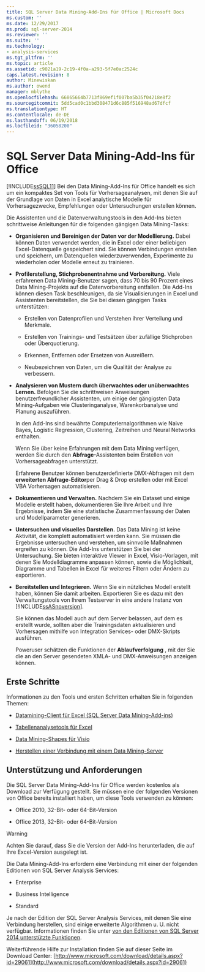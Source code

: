 ```yaml
---
title: SQL Server Data Mining-Add-Ins für Office | Microsoft Docs
ms.custom: ''
ms.date: 12/29/2017
ms.prod: sql-server-2014
ms.reviewer: ''
ms.suite: ''
ms.technology:
- analysis-services
ms.tgt_pltfrm: ''
ms.topic: article
ms.assetid: c9021a19-2c19-4f0a-a293-5f7e0ac2524c
caps.latest.revision: 8
author: Minewiskan
ms.author: owend
manager: mblythe
ms.openlocfilehash: 66865664b7713f869ef1f007ba5b35f04218e8f2
ms.sourcegitcommit: 5dd5cad0c1bbd308471d6c885f516948ad67dfcf
ms.translationtype: HT
ms.contentlocale: de-DE
ms.lasthandoff: 06/19/2018
ms.locfileid: "36058200"
---
```

# <a name="sql-server-data-mining-add-ins-for-office"></a>SQL Server Data Mining-Add-Ins für Office
  [!INCLUDE[ssSQL11](../../includes/sssql11-md.md)] Bei den Data Mining-Add-Ins für Office handelt es sich um ein kompaktes Set von Tools für Vorhersageanalysen, mit denen Sie auf der Grundlage von Daten in Excel analytische Modelle für Vorhersagezwecke, Empfehlungen oder Untersuchungen erstellen können.  
  
 Die Assistenten und die Datenverwaltungstools in den Add-Ins bieten schrittweise Anleitungen für die folgenden gängigen Data Mining-Tasks:  
  
-   **Organisieren und Bereinigen der Daten vor der Modellierung.** Dabei können Daten verwendet werden, die in Excel oder einer beliebigen Excel-Datenquelle gespeichert sind. Sie können Verbindungen erstellen und speichern, um Datenquellen wiederzuverwenden, Experimente zu wiederholen oder Modelle erneut zu trainieren.  
  
-   **Profilerstellung, Stichprobenentnahme und Vorbereitung.** Viele erfahrenen Data Mining-Benutzer sagen, dass 70 bis 90 Prozent eines Data Mining-Projekts auf die Datenvorbereitung entfallen. Die Add-Ins können diesen Task beschleunigen, da sie Visualisierungen in Excel und Assistenten bereitstellen, die Sie bei diesen gängigen Tasks unterstützen:  
  
    -   Erstellen von Datenprofilen und Verstehen ihrer Verteilung und Merkmale.  
  
    -   Erstellen von Trainings- und Testsätzen über zufällige Stichproben oder Überquotierung.  
  
    -   Erkennen, Entfernen oder Ersetzen von Ausreißern.  
  
    -   Neubezeichnen von Daten, um die Qualität der Analyse zu verbessern.  
  
-   **Analysieren von Mustern durch überwachtes oder unüberwachtes Lernen.** Befolgen Sie die schrittweisen Anweisungen benutzerfreundlicher Assistenten, um einige der gängigsten Data Mining-Aufgaben wie Clusteringanalyse, Warenkorbanalyse und Planung auszuführen.  
  
     In den Add-Ins sind bewährte Computerlernalgorithmen wie Naive Bayes, Logistic Regression, Clustering, Zeitreihen und Neural Networks enthalten.  
  
     Wenn Sie über keine Erfahrungen mit dem Data Mining verfügen, werden Sie durch den **Abfrage**-Assistenten beim Erstellen von Vorhersageabfragen unterstützt.  
  
     Erfahrene Benutzer können benutzerdefinierte DMX-Abfragen mit dem **erweiterten Abfrage-Editor**per Drag &amp; Drop erstellen oder mit Excel VBA Vorhersagen automatisieren.  
  
-   **Dokumentieren und Verwalten.** Nachdem Sie ein Dataset und einige Modelle erstellt haben, dokumentieren Sie Ihre Arbeit und Ihre Ergebnisse, indem Sie eine statistische Zusammenfassung der Daten und Modellparameter generieren.  
  
-   **Untersuchen und visuelles Darstellen.** Das Data Mining ist keine Aktivität, die komplett automatisiert werden kann. Sie müssen die Ergebnisse untersuchen und verstehen, um sinnvolle Maßnahmen ergreifen zu können. Die Add-Ins unterstützen Sie bei der Untersuchung. Sie bieten interaktive Viewer in Excel, Visio-Vorlagen, mit denen Sie Modelldiagramme anpassen können, sowie die Möglichkeit, Diagramme und Tabellen in Excel für weiteres Filtern oder Ändern zu exportieren.  
  
-   **Bereitstellen und Integrieren.** Wenn Sie ein nützliches Modell erstellt haben, können Sie damit arbeiten. Exportieren Sie es dazu mit den Verwaltungstools von Ihrem Testserver in eine andere Instanz von [!INCLUDE[ssASnoversion](../../includes/ssasnoversion-md.md)].  
  
     Sie können das Modell auch auf dem Server belassen, auf dem es erstellt wurde, sollten aber die Trainingsdaten aktualisieren und Vorhersagen mithilfe von Integration Services- oder DMX-Skripts ausführen.  
  
     Poweruser schätzen die Funktionen der **Ablaufverfolgung** , mit der Sie die an den Server gesendeten XMLA- und DMX-Anweisungen anzeigen können.  
  
## <a name="getting-started"></a>Erste Schritte  
 Informationen zu den Tools und ersten Schritten erhalten Sie in folgenden Themen:  
  
-   [Datamining-Client für Excel &#40;SQL Server Data Mining-Add-ins&#41;](../data-mining-client-for-excel-sql-server-data-mining-add-ins.md)  
  
-   [Tabellenanalysetools für Excel](../table-analysis-tools-for-excel.md)  
  
-   [Data Mining-Shapes für Visio](../data-mining-shapes-for-visio.md)  
  
-   [Herstellen einer Verbindung mit einem Data Mining-Server](../connect-to-a-data-mining-server.md)  
  
## <a name="support-and-requirements"></a>Unterstützung und Anforderungen  
 Die SQL Server Data Mining-Add-Ins für Office werden kostenlos als Download zur Verfügung gestellt. Sie müssen eine der folgenden Versionen von Office bereits installiert haben, um diese Tools verwenden zu können:  
  
-   Office 2010, 32-Bit- oder 64-Bit-Version  
  
-   Office 2013, 32-Bit- oder 64-Bit-Version  
  
> [!WARNING]  
>  Achten Sie darauf, dass Sie die Version der Add-Ins herunterladen, die auf Ihre Excel-Version ausgelegt ist.  
  
 Die Data Mining-Add-Ins erfordern eine Verbindung mit einer der folgenden Editionen von SQL Server Analysis Services:  
  
-   Enterprise  
  
-   Business Intelligence  
  
-   Standard  
  
 Je nach der Edition der SQL Server Analysis Services, mit denen Sie eine Verbindung herstellen, sind einige erweiterte Algorithmen u. U. nicht verfügbar. Informationen finden Sie unter [von den Editionen von SQL Server 2014 unterstützte Funktionen](https://msdn.microsoft.com/en-us/library/cc645993.aspx).  
  
 Weiterführende Hilfe zur Installation finden Sie auf dieser Seite im Download Center: [http://www.microsoft.com/download/details.aspx?id=29061](http://www.microsoft.com/download/details.aspx?id=29061)  
  
  